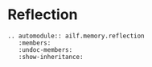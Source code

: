 # Reflection

```{eval-rst}
.. automodule:: ailf.memory.reflection
   :members:
   :undoc-members:
   :show-inheritance:
```
